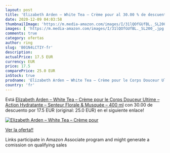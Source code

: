 ```yaml
---
layout: post
title: 'Elizabeth Arden – White Tea – Crème pour al 30.00 % de descuento'
date: 2020-12-09 04:03:58
thumbnailImage: 'https://m.media-amazon.com/images/I/31lQOfGUfBL._SL200_.jpg'
images: [ 'https://m.media-amazon.com/images/I/31lQOfGUfBL._SL200_.jpg' ]
comments: true
category: ofertas
author: ring
slug: 'B01N4LCTIY-fr'
description:
actualPrice: 17.5 EUR
currency: EUR
price: 17.5
comparePrice: 25.0 EUR
inStock: true
prodname: 'Elizabeth Arden – White Tea – Crème pour le Corps Douceur Ultime – Action Hydratante – Senteur Florale & Musquée – 400 ml'
country: 'fr'
---
```


Está [Elizabeth Arden – White Tea – Crème pour le Corps Douceur Ultime – Action Hydratante – Senteur Florale & Musquée – 400 ml](https://www.amazon.fr/dp/B01N4LCTIY/?tag=tolees0d-21) con 30.00 de descuento por 17.5 EUR (original: 25.0 EUR) en el siguiente enlace!

[![Elizabeth Arden – White Tea – Crème pour](https://m.media-amazon.com/images/I/31lQOfGUfBL._SL200_.jpg)](https://www.amazon.fr/dp/B01N4LCTIY/?tag=tolees0d-21)

[Ver la oferta!!](https://www.amazon.fr/dp/B01N4LCTIY/?tag=tolees0d-21)

Links participate in Amazon Associate program and might generate a comission on qualifying sales


